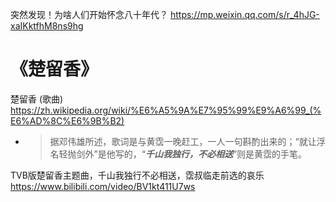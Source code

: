 
突然发现！为啥人们开始怀念八十年代？ https://mp.weixin.qq.com/s/r_4hJG-xaIKktfhM8ns9hg

# 《楚留香》

楚留香 (歌曲) https://zh.wikipedia.org/wiki/%E6%A5%9A%E7%95%99%E9%A6%99_(%E6%AD%8C%E6%9B%B2)
- > 据邓伟雄所述，歌词是与黄霑一晚赶工，一人一句斟酌出来的；“就让浮名轻抛剑外”是他写的，“***千山我独行，不必相送***”则是黄霑的手笔。

TVB版楚留香主题曲，千山我独行不必相送，霑叔临走前选的哀乐 https://www.bilibili.com/video/BV1kt411U7ws
